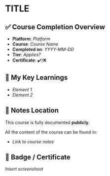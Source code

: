 
# TITLE

## ✅ Course Completion Overview
- **Platform**: *Platform*
- **Course**: *Course Name*
- **Completed on**: *YYYY-MM-DD*
- **Tier**: *Applies?*
- **Certificate**: ✔️/❌

## 🧠 My Key Learnings

- *Element 1*
- *Element 2*

## 📌 Notes Location
This course is fully documented **publicly**.

All the content of the course can be found in:
- *Link to course notes*

## 🧾 Badge / Certificate
*Insert screenshoot*
